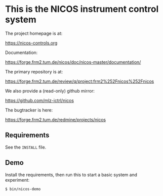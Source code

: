This is the NICOS instrument control system
===========================================

The project homepage is at:

https://nicos-controls.org

Documentation:

https://forge.frm2.tum.de/nicos/doc/nicos-master/documentation/


The primary repository is at:

https://forge.frm2.tum.de/review/q/project:frm2%252Fnicos%252Fnicos

We also provide a (read-only) github mirror:

https://github.com/mlz-ictrl/nicos


The bugtracker is here:

https://forge.frm2.tum.de/redmine/projects/nicos


Requirements
------------

See the `INSTALL` file.


Demo
----

Install the requirements, then run this to start a basic system and experiment:

```
$ bin/nicos-demo
```
